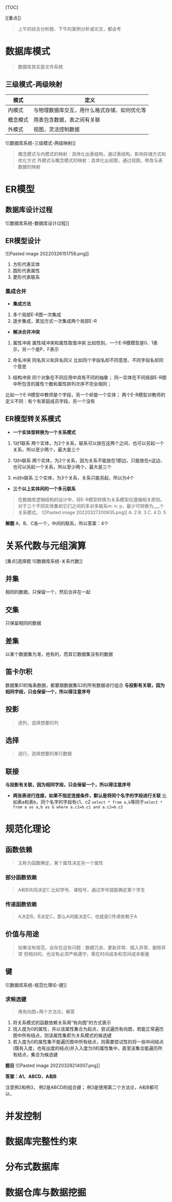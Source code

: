 [TOC]

[[重点]]
> 上午的综合分析题、下午的案例分析或论文，都会考

# 数据库模式
> 数据库其实是文件系统

## 三级模式-两级映射
| 模式     | 定义                                         |
| -------- | -------------------------------------------- |
| 内模式   | 与物理数据库交互，用什么格式存储、如何优化等 |
| 概念模式 | 用表包含数据，表之间有关联                   |
| 外模式   | 视图，灵活控制数据                           |

![[数据库系统-三级模式-两级映射]]

> 概念模式与内模式的映射：具体化出表结构，通过表结构，影响存储方式和优化方式
> 外模式与概念模式的映射：具体化出视图，通过视图，修改与表数据的映射


# ER模型
## 数据库设计过程
![[数据库系统-数据库设计过程]]

## ER模型设计
![[Pasted image 20220326151758.png]]
1. 方形代表实体
2. 圆形代表属性
3. 菱形代表联系

### 集成合并
* **集成方法**
1. 多个局部E-R图一次集成
2. 逐步集成，累加方式一次集成两个局部E-R

* **解决合并冲突**
1. 属性冲突
属性域冲突和属性取值冲突
比如性别，一个E-R模模型是0、1表示，另一个是P、F表示

2. 命名冲突
同名异义和异名同义
比如同个字段名却不同意思、不同字段名却同个意思

3. 结构冲突
同个对象在不同应用中具有不同的抽象；
同一实体在不同局部E-R图中所包含的属性个数和属性排列次序不完全相同；

比如一个E-R模型中教师是个字段，另一个却是一个实体；
两个E-R模型对教师的定义不同：有个有家庭成员字段，另一个没有

## ER模型转关系模式
* **一个实体型转换为一个关系模式**
1. 1对1联系
两个实体，为2个关系，联系可以放在这两个之间，也可以另起一个关系，所以至少两个，最大是三个

2. 1对n联系
两个实体，为2个关系，因为关系不能放在1那边，只能放在n这边，也可以另起一个关系，所以至少两个，最大是三个

3. m对n联系
三个实体，为3个关系，关系只能另起，所以为4个

* **三个以上实体间的一个多元联系**

> 在数据库逻辑结构的设计中，将E-R模型转换为关系模型应遵循相关原则。对于三个不同实体集和它们之间的多对多联系m: n: p，最少可转换为___个关系模式。
![[Pasted image 20220327200935.png]]
A. 2    B. 3    C. 4    D. 5

**解题**
A、B、C各一个，中间的联系，所以答案：4个

# 关系代数与元组演算
[重点]选择题
![[数据库系统-关系代数]]


## 并集
相同的数据，只保留一个，然后合并在一起

## 交集
只保留相同的数据

## 差集
以某个数据集为准，他有的，而其它数据集没有的数据

## 笛卡尔积
数据集S1的每条数据，都要跟数据集S2的所有数据进行组合
**与投影有关联，因为相同字段，只会保留一个，所以得注意序号**

## 投影
> 选列，选择想要的列


## 选择
> 选行，选择想要的某行数据

## 联接
**与投影有关联，因为相同字段，只会保留一个，所以得注意序号**
* **两张表进行连接，如果不指定连接条件，默认是将同个名字的字段进行关联**
比如表a和表b，同个名字的字段有c1、c2
`select * from a,b`等同于`select * from a as a,b as b where a.c1=b.c1 and a.c2=b.c2`


# 规范化理论
## 函数依赖
> 又称为函数确定，某个属性决定另一个属性

### 部分函数依赖
> A和B共同决定C
> 比如学号、课程号，通过学号就能确定某个学生

### 传递函数依赖
> A决定B，B决定C，那么A间接决定C，也就是C传递依赖于A

## 价值与用途
> 如果没有规范，会存在这些问题：数据冗余、更新异常、插入异常、删除异常
> 但相对的，也没有必须严格遵守，需在时间成本和空间成本衡量

## 键
![[数据库系统-规范化理论-键]]


### 求候选键
> 用有向图+两个方法论，解答

1. 将关系模式的函数依赖关系用“有向图”的方式表示
2. 找入度为0的属性，并以该属性集合为起点，尝试遍历有向图，若能正常遍历图中所有结点，则该属性集即为关系模式的候选键
3. 若入度为0的属性集不能遍历图中所有结点，则需要尝试性的将一些中间结点(既有入度，也有出度的结点)并入入度为0的属性集中，直至该集合能遍历所有结点，集合为候选键

**题目**
![[Pasted image 20220328214007.png]]

**答案：A1、ABCD、A和B**

注意例2和例3，
例2是ABCD的组合键；
例3是使用第二个方法论，A和B都可以，
# 并发控制

# 数据库完整性约束

# 分布式数据库

# 数据仓库与数据挖掘
